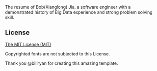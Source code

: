 The resume of Bob(Xianglong) Jia, a software engineer with a demonstrated history of Big Data experience and strong problem solving skill.

## License

[The MIT License (MIT)](http://opensource.org/licenses/MIT)

Copyrighted fonts are not subjected to this License.

Thank you @billryan for creating this amazing template.
